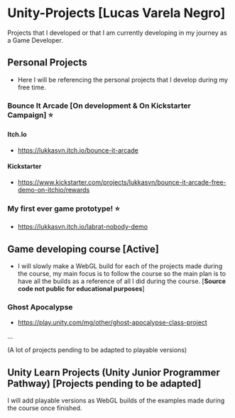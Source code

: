 # Unity-Projects [Lucas Varela Negro]
Projects that I developed or that I am currently developing in my journey as a Game Developer.

## __Personal Projects__
- Here I will be referencing the personal projects that I develop during my free time.

### Bounce It Arcade [On development & On Kickstarter Campaign] ⭐
#### **Itch.Io**
- https://lukkasvn.itch.io/bounce-it-arcade

#### **Kickstarter**
- https://www.kickstarter.com/projects/lukkasvn/bounce-it-arcade-free-demo-on-itchio/rewards

### My first ever game prototype! ⭐
- https://lukkasvn.itch.io/labrat-nobody-demo

## __Game developing course [Active]__

- I will slowly make a WebGL build for each of the projects made during the course, my main focus is to follow the course so the main plan
is to have all the builds as a reference of all I did during the course. [**Source code not public for educational purposes**]


### Ghost Apocalypse

- https://play.unity.com/mg/other/ghost-apocalypse-class-project

...

(A lot of projects pending to be adapted to playable versions)

## __Unity Learn Projects (Unity Junior Programmer Pathway) [Projects pending to be adapted]__

I will add playable versions as WebGL builds of the examples made during the course once finished.

